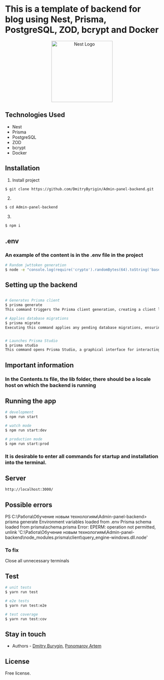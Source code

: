 # This is a template of backend for blog using Nest, Prisma, PostgreSQL, ZOD, bcrypt and Docker

<p align="center">
  <a href="http://nestjs.com/" target="blank"><img src="https://nestjs.com/img/logo-small.svg" width="200" alt="Nest Logo" /></a>
</p>

[circleci-image]: https://img.shields.io/circleci/build/github/nestjs/nest/master?token=abc123def456
[circleci-url]: https://circleci.com/gh/nestjs/nest

## Technologies Used

- Nest
- Prisma
- PostgreSQL
- ZOD
- bcrypt
- Docker


## Installation
1. Install project
```bash
$ git clone https://github.com/DmitryByrigin/Admin-panel-backend.git
```

2.
```bash
$ cd Admin-panel-backend
```

3. 
```bash
$ npm i
```

## .env

### An example of the content is in the .env file in the project

```bash
# Random jwttoken generation
$ node -e "console.log(require('crypto').randomBytes(64).toString('base64'))"
```

## Setting up the backend

```bash

# Generates Prisma client
$ prisma generate
This command triggers the Prisma client generation, creating a client library tailored to your data model. The generated client facilitates communication with the database and ensures type-safe database queries and mutations.

# Applies database migrations
$ prisma migrate
Executing this command applies any pending database migrations, ensuring that your database schema aligns with the latest changes in your Prisma schema file. Migrations are essential for keeping the database structure up-to-date as your application evolves.


# Launches Prisma Studio
$ prisma studio
This command opens Prisma Studio, a graphical interface for interacting with your database. Prisma Studio allows you to explore and manipulate your data visually, making it a powerful tool for database management during development.


```

## Important information

### In the Contents.ts file, the lib folder, there should be a locale host on which the backend is running

## Running the app

```bash
# development
$ npm run start

# watch mode
$ npm run start:dev

# production mode
$ npm run start:prod
```

### It is desirable to enter all commands for startup and installation into the terminal.



## Server

```bash
http://localhost:3000/
```


## Possible errors

PS C:\Работа\Обучение новым технологиям\Admin-panel-backend> prisma generate
Environment variables loaded from .env
Prisma schema loaded from prisma\schema.prisma
Error: 
EPERM: operation not permitted, unlink 'C:\Работа\Обучение новым технологиям\Admin-panel-backend\node_modules\.prisma\client\query_engine-windows.dll.node'

### To fix
Close all unnecessary terminals


## Test

```bash
# unit tests
$ yarn run test

# e2e tests
$ yarn run test:e2e

# test coverage
$ yarn run test:cov
```


## Stay in touch

- Authors - [Dmitry Burygin](https://github.com/DmitryByrigin?tab=overview&from=2023-12-01&to=2023-12-31),
[Ponomarov Artem](https://github.com/Aspergillusplay)


## License

Free license.
